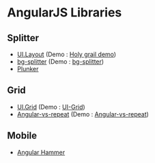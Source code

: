# AngularJS Libraries

## Splitter

* [UI.Layout](https://github.com/angular-ui/ui-layout) (Demo : [Holy grail demo](http://plnkr.co/zB4mhgJyVz7GlwG8JmeM))
* [bg-splitter](https://github.com/blackgate/bg-splitter) (Demo : [bg-splitter](http://blackgate.github.io/bg-splitter/))
* [Plunker](http://plnkr.co/edit/pZ7g2n2MtnyaELzRCre5?p=preview)

## Grid

* [UI.Grid](https://github.com/angular-ui/ui-grid) (Demo : [UI-Grid](http://ui-grid.info/))
* [Angular-vs-repeat](https://github.com/kamilkp/angular-vs-repeat) (Demo : [Angular-vs-repeat](http://kamilkp.github.io/angular-vs-repeat/#?tab=8))

## Mobile

* [Angular Hammer](https://github.com/RyanMullins/angular-hammer)